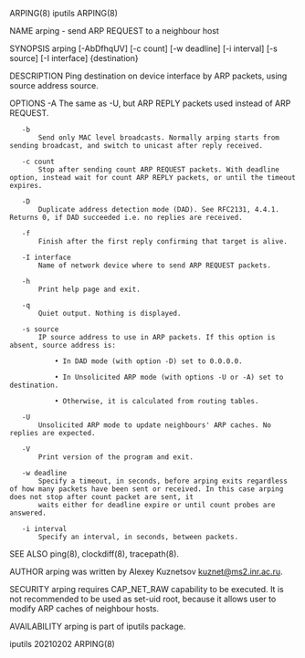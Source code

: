 ARPING(8)                                                                                   iputils                                                                                   ARPING(8)

NAME
       arping - send ARP REQUEST to a neighbour host

SYNOPSIS
       arping [-AbDfhqUV] [-c count] [-w deadline] [-i interval] [-s source] [-I interface] {destination}

DESCRIPTION
       Ping destination on device interface by ARP packets, using source address source.

OPTIONS
       -A
           The same as -U, but ARP REPLY packets used instead of ARP REQUEST.

       -b
           Send only MAC level broadcasts. Normally arping starts from sending broadcast, and switch to unicast after reply received.

       -c count
           Stop after sending count ARP REQUEST packets. With deadline option, instead wait for count ARP REPLY packets, or until the timeout expires.

       -D
           Duplicate address detection mode (DAD). See RFC2131, 4.4.1. Returns 0, if DAD succeeded i.e. no replies are received.

       -f
           Finish after the first reply confirming that target is alive.

       -I interface
           Name of network device where to send ARP REQUEST packets.

       -h
           Print help page and exit.

       -q
           Quiet output. Nothing is displayed.

       -s source
           IP source address to use in ARP packets. If this option is absent, source address is:

               • In DAD mode (with option -D) set to 0.0.0.0.

               • In Unsolicited ARP mode (with options -U or -A) set to destination.

               • Otherwise, it is calculated from routing tables.

       -U
           Unsolicited ARP mode to update neighbours' ARP caches. No replies are expected.

       -V
           Print version of the program and exit.

       -w deadline
           Specify a timeout, in seconds, before arping exits regardless of how many packets have been sent or received. In this case arping does not stop after count packet are sent, it
           waits either for deadline expire or until count probes are answered.

       -i interval
           Specify an interval, in seconds, between packets.

SEE ALSO
       ping(8), clockdiff(8), tracepath(8).

AUTHOR
       arping was written by Alexey Kuznetsov <kuznet@ms2.inr.ac.ru>.

SECURITY
       arping requires CAP_NET_RAW capability to be executed. It is not recommended to be used as set-uid root, because it allows user to modify ARP caches of neighbour hosts.

AVAILABILITY
       arping is part of iputils package.

iputils 20210202                                                                                                                                                                      ARPING(8)

